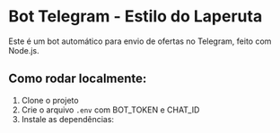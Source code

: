 # Bot Telegram - Estilo do Laperuta

Este é um bot automático para envio de ofertas no Telegram, feito com Node.js.

## Como rodar localmente:

1. Clone o projeto
2. Crie o arquivo `.env` com BOT_TOKEN e CHAT_ID
3. Instale as dependências:

